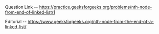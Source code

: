 Question Link -- https://practice.geeksforgeeks.org/problems/nth-node-from-end-of-linked-list/1

Editorial -- https://www.geeksforgeeks.org/nth-node-from-the-end-of-a-linked-list/
